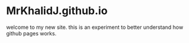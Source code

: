 # MrKhalidJ.github.io
welcome to my new site. this is an experiment to better understand how github pages works.
